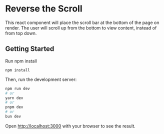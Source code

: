 # Reverse the Scroll

This react component will place the scroll bar at the bottom of the page on render.  The user will scroll up from the bottom to view content, instead of from top down.

## Getting Started

Run npm install

``` npm install ```

Then, run the development server:

```bash
npm run dev
# or
yarn dev
# or
pnpm dev
# or
bun dev
```

Open [http://localhost:3000](http://localhost:3000) with your browser to see the result.
